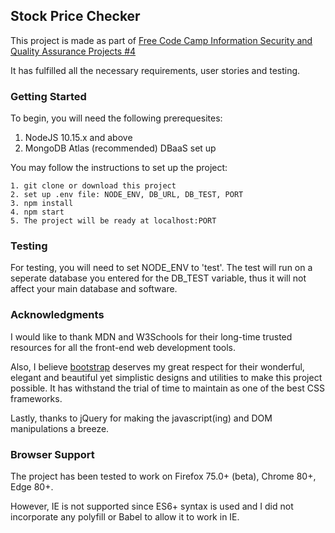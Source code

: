 ## Stock Price Checker

This project is made as part of [Free Code Camp Information Security and Quality Assurance Projects #4](https://www.freecodecamp.org/learn/information-security-and-quality-assurance/information-security-and-quality-assurance-projects/stock-price-checker)

It has fulfilled all the necessary requirements, user stories and testing.

### Getting Started

To begin, you will need the following prerequesites:

1. NodeJS 10.15.x and above
2. MongoDB Atlas (recommended) DBaaS set up

You may follow the instructions to set up the project:

```
1. git clone or download this project
2. set up .env file: NODE_ENV, DB_URL, DB_TEST, PORT
3. npm install
4. npm start
5. The project will be ready at localhost:PORT
```

### Testing

For testing, you will need to set NODE_ENV to 'test'. The test will run on a seperate database you entered for the DB_TEST variable, thus it will not affect your main database and software.

### Acknowledgments

I would like to thank MDN and W3Schools for their long-time trusted resources for all the front-end web development tools.

Also, I believe [bootstrap](https://getbootstrap.com/) deserves my great respect for their wonderful, elegant and beautiful yet simplistic designs and utilities to make this project possible. It has withstand the trial of time to maintain as one of the best CSS frameworks.

Lastly, thanks to jQuery for making the javascript(ing) and DOM manipulations a breeze.

### Browser Support

The project has been tested to work on Firefox 75.0+ (beta), Chrome 80+, Edge 80+.

However, IE is not supported since ES6+ syntax is used and I did not incorporate any polyfill or Babel to allow it to work in IE.

